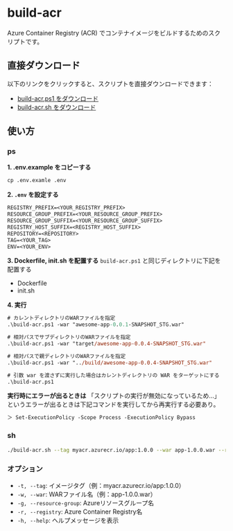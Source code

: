 # build-acr

Azure Container Registry (ACR) でコンテナイメージをビルドするためのスクリプトです。

## 直接ダウンロード

以下のリンクをクリックすると、スクリプトを直接ダウンロードできます：

- [build-acr.ps1 をダウンロード](https://raw.githubusercontent.com/striderkein/build-acr/main/build-acr.ps1)
- [build-acr.sh をダウンロード](https://raw.githubusercontent.com/striderkein/build-acr/main/build-acr.sh)

## 使い方

### ps

**1. .env.example をコピーする**
```ps
cp .env.examle .env
```

**2. `.env` を設定する**

```ps
REGISTRY_PREFIX=<YOUR_REGISTRY_PREFIX>
RESOURCE_GROUP_PREFIX=<YOUR_RESOURCE_GROUP_PREFIX>
RESOURCE_GROUP_SUFFIX=<YOUR_RESOURCE_GROUP_SUFFIX>
REGISTRY_HOST_SUFFIX=<REGISTRY_HOST_SUFFIX>
REPOSITORY=<REPOSITORY>
TAG=<YOUR_TAG>
ENV=<YOUR_ENV>
```

**3. Dockerfile, init.sh を配置する**
`build-acr.ps1` と同じディレクトリに下記を配置する
- Dockerfile
- init.sh

**4. 実行**

```ps
# カレントディレクトリのWARファイルを指定
.\build-acr.ps1 -war "awesome-app-0.0.1-SNAPSHOT_STG.war"

# 相対パスでサブディレクトリのWARファイルを指定
.\build-acr.ps1 -war "target/awesome-app-0.0.4-SNAPSHOT_STG.war"

# 相対パスで親ディレクトリのWARファイルを指定
.\build-acr.ps1 -war "../build/awesome-app-0.0.4-SNAPSHOT_STG.war"

# 引数 war を渡さずに実行した場合はカレントディレクトリの WAR をターゲットにする
.\build-acr.ps1
```

**実行時にエラーが出るときは**
「スクリプトの実行が無効になっているため…」というエラーが出るときは下記コマンドを実行してから再実行する必要あり。
```ps
＞ Set-ExecutionPolicy -Scope Process -ExecutionPolicy Bypass
```

### sh

```bash
./build-acr.sh --tag myacr.azurecr.io/app:1.0.0 --war app-1.0.0.war --resource-group myResourceGroup --registry myAcrName
```

### オプション

- `-t, --tag`: イメージタグ（例：myacr.azurecr.io/app:1.0.0）
- `-w, --war`: WARファイル名（例：app-1.0.0.war）
- `-g, --resource-group`: Azureリソースグループ名
- `-r, --registry`: Azure Container Registry名
- `-h, --help`: ヘルプメッセージを表示
